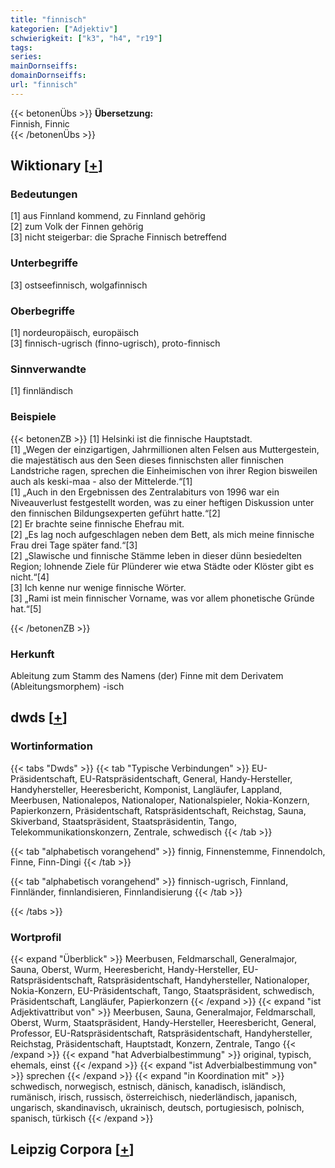 ```yaml
---
title: "finnisch"
kategorien: ["Adjektiv"]
schwierigkeit: ["k3", "h4", "r19"]
tags:
series:
mainDornseiffs:
domainDornseiffs:
url: "finnisch"
---
```


{{< betonenÜbs >}}
**Übersetzung:**  
Finnish, Finnic  
{{< /betonenÜbs >}}

## Wiktionary [[+](https://de.wiktionary.org/wiki/finnisch)]

### Bedeutungen
[1] aus Finnland kommend, zu Finnland gehörig  
[2] zum Volk der Finnen gehörig  
[3] nicht steigerbar: die Sprache Finnisch betreffend  

### Unterbegriffe
[3] ostseefinnisch, wolgafinnisch  

### Oberbegriffe
[1] nordeuropäisch, europäisch  
[3] finnisch-ugrisch (finno-ugrisch), proto-finnisch  

### Sinnverwandte
[1] finnländisch  

### Beispiele
{{< betonenZB >}}
[1] Helsinki ist die finnische Hauptstadt.  
[1] „Wegen der einzigartigen, Jahrmillionen alten Felsen aus Muttergestein, die majestätisch aus den Seen dieses finnischsten aller finnischen Landstriche ragen, sprechen die Einheimischen von ihrer Region bisweilen auch als keski-maa - also der Mittelerde.“[1]  
[1] „Auch in den Ergebnissen des Zentralabiturs von 1996 war ein Niveauverlust festgestellt worden, was zu einer heftigen Diskussion unter den finnischen Bildungsexperten geführt hatte.“[2]  
[2] Er brachte seine finnische Ehefrau mit.  
[2] „Es lag noch aufgeschlagen neben dem Bett, als mich meine finnische Frau drei Tage später fand.“[3]  
[2] „Slawische und finnische Stämme leben in dieser dünn besiedelten Region; lohnende Ziele für Plünderer wie etwa Städte oder Klöster gibt es nicht.“[4]  
[3] Ich kenne nur wenige finnische Wörter.  
[3] „Rami ist mein finnischer Vorname, was vor allem phonetische Gründe hat.“[5]  

{{< /betonenZB >}}
### Herkunft
Ableitung zum Stamm des Namens (der) Finne mit dem Derivatem (Ableitungsmorphem) -isch  



## dwds [[+](https://www.dwds.de/wb/finnisch)]

### Wortinformation
{{< tabs "Dwds" >}}
{{< tab "Typische Verbindungen" >}}
EU-Präsidentschaft, EU-Ratspräsidentschaft, General, Handy-Hersteller, Handyhersteller, Heeresbericht, Komponist, Langläufer, Lappland, Meerbusen, Nationalepos, Nationaloper, Nationalspieler, Nokia-Konzern, Papierkonzern, Präsidentschaft, Ratspräsidentschaft, Reichstag, Sauna, Skiverband, Staatspräsident, Staatspräsidentin, Tango, Telekommunikationskonzern, Zentrale, schwedisch
{{< /tab >}}

{{< tab "alphabetisch vorangehend" >}}
finnig, Finnenstemme, Finnendolch, Finne, Finn-Dingi
{{< /tab >}}

{{< tab "alphabetisch vorangehend" >}}
finnisch-ugrisch, Finnland, Finnländer, finnlandisieren, Finnlandisierung
{{< /tab >}}

{{< /tabs >}}

### Wortprofil
{{< expand "Überblick" >}} Meerbusen, Feldmarschall, Generalmajor, Sauna, Oberst, Wurm, Heeresbericht, Handy-Hersteller, EU-Ratspräsidentschaft, Ratspräsidentschaft, Handyhersteller, Nationaloper, Nokia-Konzern, EU-Präsidentschaft, Tango, Staatspräsident, schwedisch, Präsidentschaft, Langläufer, Papierkonzern {{< /expand >}}
{{< expand "ist Adjektivattribut von" >}} Meerbusen, Sauna, Generalmajor, Feldmarschall, Oberst, Wurm, Staatspräsident, Handy-Hersteller, Heeresbericht, General, Professor, EU-Ratspräsidentschaft, Ratspräsidentschaft, Handyhersteller, Reichstag, Präsidentschaft, Hauptstadt, Konzern, Zentrale, Tango {{< /expand >}}
{{< expand "hat Adverbialbestimmung" >}} original, typisch, ehemals, einst {{< /expand >}}
{{< expand "ist Adverbialbestimmung von" >}} sprechen {{< /expand >}}
{{< expand "in Koordination mit" >}} schwedisch, norwegisch, estnisch, dänisch, kanadisch, isländisch, rumänisch, irisch, russisch, österreichisch, niederländisch, japanisch, ungarisch, skandinavisch, ukrainisch, deutsch, portugiesisch, polnisch, spanisch, türkisch {{< /expand >}}

## Leipzig Corpora [[+](https://corpora.uni-leipzig.de/en/res?word=finnisch&corpusId=deu_newscrawl-public_2018)]

